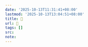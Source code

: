 ```yaml
---
date: '2025-10-13T11:31:41+08:00'
lastmod: '2025-10-13T13:04:51+08:00'
title: 󰪕
url: 󰪕
tags: []
src:
note:
---
```

